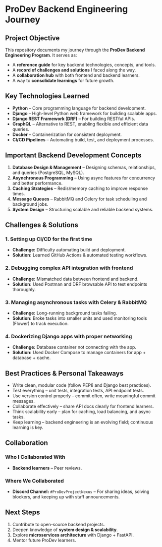 # ProDev Backend Engineering Journey

##  Project Objective

This repository documents my journey through the **ProDev Backend Engineering Program**. It serves as:

* A **reference guide** for key backend technologies, concepts, and tools.
* A **record of challenges and solutions** I faced along the way.
* A **collaboration hub** with both frontend and backend learners.
* A way to **consolidate learnings** for future growth.


##  Key Technologies Learned

* **Python** – Core programming language for backend development.
* **Django** – High-level Python web framework for building scalable apps.
* **Django REST Framework (DRF)** – For building RESTful APIs.
* **GraphQL** – Alternative to REST, enabling flexible and efficient data queries.
* **Docker** – Containerization for consistent deployment.
* **CI/CD Pipelines** – Automating build, test, and deployment processes.

##  Important Backend Development Concepts

1. **Database Design & Management** – Designing schemas, relationships, and queries (PostgreSQL, MySQL).
2. **Asynchronous Programming** – Using async features for concurrency and better performance.
3. **Caching Strategies** – Redis/memory caching to improve response times.
4. **Message Queues** – RabbitMQ and Celery for task scheduling and background jobs.
5. **System Design** – Structuring scalable and reliable backend systems.

##  Challenges & Solutions

### 1. Setting up CI/CD for the first time

* **Challenge:** Difficulty automating build and deployment.
* **Solution:** Learned GitHub Actions & automated testing workflows.

### 2. Debugging complex API integration with frontend

* **Challenge:** Mismatched data between frontend and backend.
* **Solution:** Used Postman and DRF browsable API to test endpoints thoroughly.

### 3. Managing asynchronous tasks with Celery & RabbitMQ

* **Challenge:** Long-running background tasks failing.
* **Solution:** Broke tasks into smaller units and used monitoring tools (Flower) to track execution.

### 4. Dockerizing Django apps with proper networking

* **Challenge:** Database container not connecting with the app.
* **Solution:** Used Docker Compose to manage containers for app + database + cache.


##  Best Practices & Personal Takeaways

* Write clean, modular code (follow PEP8 and Django best practices).
* Test everything – unit tests, integration tests, API endpoint tests.
* Use version control properly – commit often, write meaningful commit messages.
* Collaborate effectively – share API docs clearly for frontend learners.
* Think scalability early – plan for caching, load balancing, and async tasks.
* Keep learning – backend engineering is an evolving field; continuous learning is key.

##  Collaboration

### Who I Collaborated With

* **Backend learners** – Peer reviews.

### Where We Collaborated

* **Discord Channel:** `#ProDevProjectNexus` – For sharing ideas, solving blockers, and keeping up with staff announcements.


##  Next Steps

1. Contribute to open-source backend projects.
2. Deepen knowledge of **system design & scalability**.
3. Explore **microservices architecture** with Django + FastAPI.
4. Mentor future ProDev learners.

